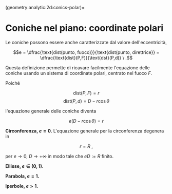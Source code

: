 (geometry:analytic:2d:conics-polar)=
# Coniche nel piano: coordinate polari

Le coniche possono essere anche caratterizzate dal valore dell'eccentricità,

$$e = \dfrac{\text{dist(punto, fuoco)}}{\text{dist(punto, direttrice}} = \dfrac{\text{dist}(P,F)}{\text{dst}(P,d)} \ .$$

Questa definizione permette di ricavare facilmente l'equazione delle coniche usando un sistema di coordinate polari, centrato nel fuoco $F$.

Poiché

$$\text{dist}(P,F) = r$$
$$\text{dist}(P,d) = D - r \cos \theta$$

l'equazione generale delle coniche diventa

$$e \left( D - r \cos \theta \right) = r$$

**Circonferenza, $e = 0$.** L'equazione generale per la circonferenza degenera in 

$$r = R \ ,$$

per $e \rightarrow 0$, $D \rightarrow +\infty$ in modo tale che $e D := R$ finito.

**Ellisse, $e \in (0,1)$.**

**Parabola, $e = 1$.**

**Iperbole, $e > 1$.**

